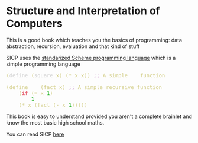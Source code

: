 # Structure and Interpretation of Computers

This is a good book which teaches you the basics of programming: data abstraction, recursion, evaluation and that kind of stuff

SICP uses the [standarized Scheme programming language](https://kill-9.xyz/harmful/software/scheme) which is a simple programming language

<pre style='color:#d1d1d1;'><span style='color:#d2cd86; '>(</span>define <span style='color:#d2cd86; '>(</span>square <nspan style='color:#d2cd86; '>x</span><span style='color:#d2cd86; '>)</span> <span style='color:#d2cd86; '>(</span><span style='color:#d2cd86; '>*</span> <span style='color:#d2cd86; '>x</span> <span style='color:#d2cd86; '>x</span><span style='color:#d2cd86; '>)</span><span style='color:#d2cd86; '>)</span> <span style='color:#b060b0; '>;</span><span style='color:#b060b0; '>;</span> A simple	function             
                                                             
<span style='color:#d2cd86; '>(</span>define	<span style='color:#d2cd86; '>(</span>fact <span style='color:#d2cd86; '>x</span><span style='color:#d2cd86; '>)</span> <span style='color:#b060b0; '>;</span><span style='color:#b060b0; '>;</span> A simple recursive function              
    <span style='color:#d2cd86; '>(</span><span style='color:#e66170; font-weight:bold; '>if</span>	<span style='color:#d2cd86; '>(</span><span style='color:#d2cd86; '>=</span> <span style='color:#d2cd86; '>x</span> <span style='color:#00a800; '>1</span><span style='color:#d2cd86; '>)</span>                                              
    	<span style='color:#00a800; '>1</span>                                                    
	<span style='color:#d2cd86; '>(</span><span style='color:#d2cd86; '>*</span> <span style='color:#d2cd86; '>x</span> <span style='color:#d2cd86; '>(</span>fact <span style='color:#d2cd86; '>(</span><span style='color:#d2cd86; '>-</span> <span style='color:#d2cd86; '>x</span> <span style='color:#00a800; '>1</span><span style='color:#d2cd86; '>)</span><span style='color:#d2cd86; '>)</span><span style='color:#d2cd86; '>)</span><span style='color:#d2cd86; '>)</span><span style='color:#d2cd86; '>)</span>                               
</pre>



This book is easy to understand provided you aren't a complete brainlet and know the most basic high school maths.

You can read SICP [here](https://vxempire.xyz/sicp)
